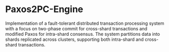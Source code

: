 # Paxos2PC-Engine
Implementation of a fault-tolerant distributed transaction processing system with a focus on two-phase commit for cross-shard transactions and modified Paxos for intra-shard consensus. The system partitions data into shards replicated across clusters, supporting both intra-shard and cross-shard transactions.